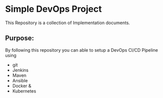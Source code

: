 # Simple DevOps Project

This Repository is a collection of Implementation documents. 

## Purpose:
By following this repository you can able to setup a DevOps CI/CD Pipeline using
- git
- Jenkins
- Maven
- Ansible
- Docker &
- Kubernetes

